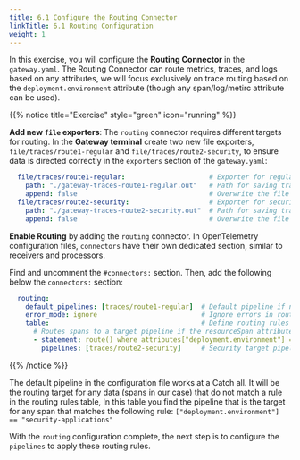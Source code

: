 ```yaml
---
title: 6.1 Configure the Routing Connector
linkTitle: 6.1 Routing Configuration
weight: 1
---
```


In this exercise, you will configure the **Routing Connector** in the `gateway.yaml`. The Routing Connector can route metrics, traces, and logs based on any attributes, we will focus exclusively on trace routing based on the `deployment.environment` attribute (though any span/log/metirc attribute can be used).

{{% notice title="Exercise" style="green" icon="running" %}}

**Add new `file` exporters**: The `routing` connector requires different targets for routing. In the **Gateway terminal** create two new file exporters, `file/traces/route1-regular` and `file/traces/route2-security`, to ensure data is directed correctly in the `exporters` section of the `gateway.yaml`:

```yaml
  file/traces/route1-regular:                     # Exporter for regular traces
    path: "./gateway-traces-route1-regular.out"   # Path for saving trace data
    append: false                                 # Overwrite the file each time
  file/traces/route2-security:                    # Exporter for security traces
    path: "./gateway-traces-route2-security.out"  # Path for saving trace data
    append: false                                 # Overwrite the file each time 
```

**Enable Routing** by adding the `routing` connector. In OpenTelemetry configuration files, `connectors` have their own dedicated section, similar to receivers and processors.

Find and uncomment the `#connectors:` section. Then, add the following below the `connectors:` section:

```yaml
  routing:
    default_pipelines: [traces/route1-regular]  # Default pipeline if no rule matches
    error_mode: ignore                          # Ignore errors in routing
    table:                                      # Define routing rules
      # Routes spans to a target pipeline if the resourceSpan attribute matches the rule
      - statement: route() where attributes["deployment.environment"] == "security-applications"
        pipelines: [traces/route2-security]     # Security target pipeline 
```

{{% /notice %}}

The default pipeline in the configuration file  works at a Catch all. It will be the  routing target for any data (spans in our case) that do not match a rule in the routing rules table, In this table you find the pipeline that is the target for any span that matches the following rule: `["deployment.environment"] == "security-applications"`

With the `routing` configuration complete, the next step is to configure the `pipelines` to apply these routing rules.
